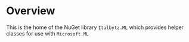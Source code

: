# Overview

This is the home of the NuGet library ```Italbytz.ML``` which provides helper classes for use with ```Microsoft.ML```